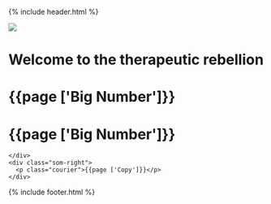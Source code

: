 {% include header.html %}
<div class="som-splash">
  <div class="som_splash__image-wrapper">
    <img class="som-splash__image" src="{{page ['header image'] | prepend: site.baseurl}}">
  </div>
  <div class="som-cirlce__large">
    <h1>Welcome to the <span>therapeutic</span> <span class="som-splash__broken-text">rebellion</span></h1>
  </div>
</div>

<div class="som-panel">
  <div class="som-wrapper flex">
    <div class="som-left">
      <h1 class="numbers">{{page ['Big Number']}}</h1>
      <h1 class="numbers">{{page ['Big Number']}}</h1>
      
    </div>
    <div class="som-right">
      <p class="courier">{{page ['Copy']}}</p>
    </div>
  </div>
</div>
{% include footer.html %}

